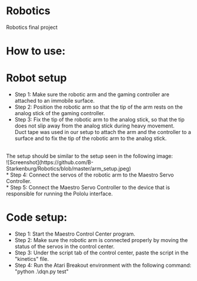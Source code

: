 # Robotics
Robotics final project
# How to use:
# Robot setup
* Step 1: Make sure the robotic arm and the gaming controller are attached to an immobile surface.<br />
* Step 2: Position the robotic arm so that the tip of the arm rests on the analog stick of the gaming controller.<br />
* Step 3: Fix the tip of the robotic arm to the analog stick, so that the tip does not slip away from the analog stick during heavy movement.<br />
Duct tape was used in our setup to attach the arm and the controller to a surface and to fix the tip of the robotic arm to the analog stick.<br />
<br />
The setup should be similar to the setup seen in the following image:
<br />
![Screenshot](https://github.com/B-Starkenburg/Robotics/blob/master/arm_setup.jpeg)
<br />
* Step 4: Connect the servos of the robotic arm to the Maestro Servo Controller.<br />
* Step 5: Connect the Maestro Servo Controller to the device that is responsible for running the Pololu interface.<br />

# Code setup:
* Step 1: Start the Maestro Control Center program.
* Step 2: Make sure the robotic arm is connected properly by moving the status of the servos in the control center.
* Step 3: Under the script tab of the control center, paste the script in the "kinetics" file.
* Step 4: Run the Atari Breakout environment with the following command: "python .\dqn.py test"
